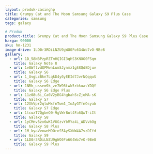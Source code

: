 ```yaml
---
layout: produk-casinghp
title: Grumpy Cat and The Moon Samsung Galaxy S9 Plus Case
categories: samsung
tags: galaxy

# Produk
product-title: Grumpy Cat and The Moon Samsung Galaxy S9 Plus Case
harga: 90000
sku: hn-1231
image-drive: 1LD0r3RDiLNZU9gWO0Fo6G4Wo7vO-9Be8
gallery:
  - url: 1D_58N3PzpRZTmHQIGI3qHS3KNOO0FSqm
    title: Galaxy Note 8
  - url: 1v8WftvdQPMwnLumSJynmz1gS8QdEDjuv
    title: Galaxy S6
  - url: 1_UvgLcBkn7LqkD4y0yEEId7JvrNQqquS
    title: Galaxy S6 Edge
  - url: 1NRh_ussem9k_ze7W96twk5rbkuasYDQY
    title: Galaxy S6 Edge Plus
  - url: 11z08u5i_Ca0V2yBG4hgbahScZjoMA-sK
    title: Galaxy S7
  - url: 12XkVpr2qlwMxfnTwm1_IoAyGTfnOsyab
    title: Galaxy S7 Edge
  - url: 1tcuzT7QgbeQ0-9gVWrBot4Fa6QwT-iIt
    title: Galaxy S8
  - url: 1yCMnv5zx6wK1VUGzvYbMYa4L_WDVvbOg
    title: Galaxy S8 Plus
  - url: 1M_kyaVvoweM9OroS5AySXNW4A7vzDIfd
    title: Galaxy S9
  - url: 1LD0r3RDiLNZU9gWO0Fo6G4Wo7vO-9Be8
    title: Galaxy S9 Plus
---
```


